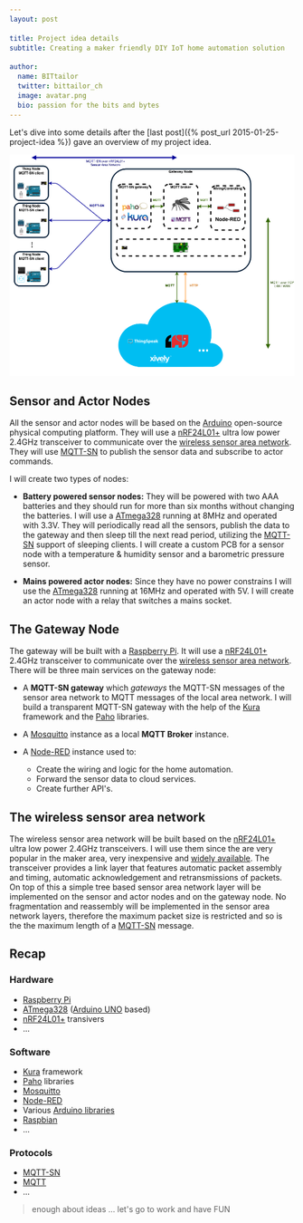 ```yaml
---
layout: post

title: Project idea details
subtitle: Creating a maker friendly DIY IoT home automation solution

author:
  name: BITtailor
  twitter: bittailor_ch
  image: avatar.png
  bio: passion for the bits and bytes
---
```


[OpenIoT]: http://iot.eclipse.org/open-iot-challenge/
[MQTT]: http://mqtt.org
[MQTT-SN]: http://mqtt.org/new/wp-content/uploads/2009/06/MQTT-SN_spec_v1.2.pdf
[nRF24]: https://www.nordicsemi.com/eng/Products/2.4GHz-RF/nRF24L01P
[Arduino]: http://arduino.cc/
[ArduinoUno]: http://arduino.cc/en/Main/ArduinoBoardUno
[RPi]: http://www.raspberrypi.org/
[Node-RED]: http://nodered.org/
[ThingSpeak]: https://thingspeak.com
[xively]: https://xively.com/
[ATmega328]: http://www.atmel.com/devices/atmega328p.aspx
[Kura]: https://eclipse.org/kura/
[Paho]: https://eclipse.org/paho/
[Mosquitto]: http://mosquitto.org/
[Raspbian]: http://raspbian.org/
[ArduinoLibraries]: http://arduino.cc/en/Reference/Libraries

Let's dive into some details after the [last post]({% post_url 2015-01-25-project-idea %}) gave an overview of my project idea.

<!-- more -->

![Overview](/images/project-overview.png)


## Sensor and Actor Nodes
All the sensor and actor nodes will be based on the [Arduino][Arduino] open-source physical computing platform. They will use a [nRF24L01+][nRF24] ultra low power 2.4GHz transceiver to communicate over the [wireless sensor area network](#SensorAreaNetwork). They will use [MQTT-SN][MQTT-SN] to publish the sensor data and subscribe to actor commands.

I will create two types of nodes:

+ **Battery powered sensor nodes:** They will be powered with two AAA batteries and they should run for more than six months without changing the batteries. I will use a [ATmega328][ATmega328] running at 8MHz and operated with 3.3V. They will periodically read all the sensors, publish the data to the gateway and then sleep till the next read period, utilizing the [MQTT-SN][MQTT-SN] support of sleeping clients. I will create a custom PCB for a sensor node with a temperature & humidity sensor and a barometric pressure sensor.

+ **Mains powered actor nodes:** Since they have no power constrains I will use the [ATmega328][ATmega328] running at 16MHz and operated with 5V. I will create an actor node with a relay that switches a mains socket.


## The Gateway Node
The gateway will be built with a [Raspberry Pi][RPi]. It will use a [nRF24L01+][nRF24] 2.4GHz transceiver to communicate over the [wireless sensor area network](#SensorAreaNetwork). There will be three main services on the gateway node:

+ A **MQTT-SN gateway** which *gateways* the MQTT-SN messages of the sensor area network to MQTT messages of the local area network. I will build a transparent MQTT-SN gateway with the help of the [Kura][Kura] framework and the [Paho][Paho] libraries.

+ A [Mosquitto][Mosquitto] instance as a local **MQTT Broker** instance.

+ A [Node-RED][Node-RED] instance used to:
  + Create the wiring and logic for the home automation.
  + Forward the sensor data to cloud services.
  + Create further API's.

## <a name="SensorAreaNetwork"></a>The wireless sensor area network
The wireless sensor area network will be built based on the [nRF24L01+][nRF24] ultra low power 2.4GHz transceivers. I will use them since the are very popular in the maker area, very inexpensive and [widely available](http://www.ebay.com/sch/i.html?_nkw=NRF24L01%2B). The transceiver provides a link layer that features automatic packet assembly and timing, automatic acknowledgement and retransmissions of packets. On top of this a simple tree based sensor area network layer will be implemented on the sensor and actor nodes and on the gateway node. No fragmentation and reassembly will be implemented in the sensor area network layers, therefore the maximum packet size is restricted and so is the the maximum length of a [MQTT-SN][MQTT-SN] message.

## Recap

### Hardware

+ [Raspberry Pi][RPi]
+ [ATmega328][ATmega328] ([Arduino UNO][ArduinoUno] based)
+ [nRF24L01+][nRF24] transivers
+ ...

### Software
+ [Kura][Kura] framework
+ [Paho][Paho] libraries
+ [Mosquitto][Mosquitto]
+ [Node-RED][Node-RED]
+ Various [Arduino libraries][ArduinoLibraries]
+ [Raspbian][Raspbian]
+ ...

### Protocols
+ [MQTT-SN][MQTT-SN]
+ [MQTT][MQTT]
+ ...


> enough about ideas ... let's go to work and have FUN
